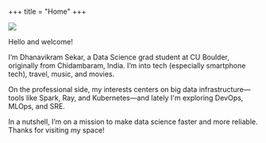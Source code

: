 +++
title = "Home"
+++

<!--
![](https://i.pinimg.com/564x/95/df/c3/95dfc39d24d778b7972ba41315164ea8.jpg)

![](https://i.pinimg.com/originals/1c/af/62/1caf62b8dc5e2e39cedfe1681a2f1fc3.gif)
-->

![](https://i.pinimg.com/originals/c8/4f/b7/c84fb740471d58ba9597ace28969d490.gif)

Hello and welcome! 

I’m Dhanavikram Sekar, a Data Science grad student at CU Boulder, originally from Chidambaram, India. I’m into tech (especially smartphone tech), travel, music, and movies.  

On the professional side, my interests centers on big data infrastructure—tools like Spark, Ray, and Kubernetes—and lately I'm exploring DevOps, MLOps, and SRE.

In a nutshell, I’m on a mission to make data science faster and more reliable. Thanks for visiting my space!
